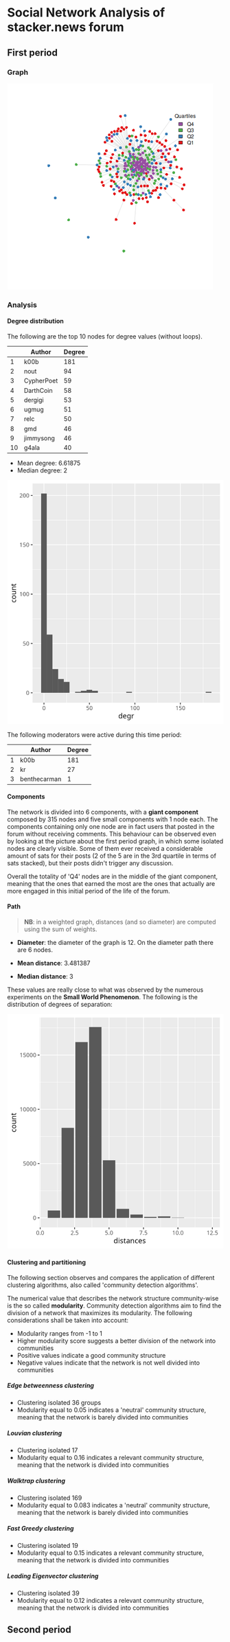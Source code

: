 # Social Network Analysis of stacker.news forum

## First period

### Graph

![](images/first/first_period_graph.png)

### Analysis

#### Degree distribution

The following are the top 10 nodes for degree values (without loops).

|     | Author     | Degree |
|-----|------------|--------|
| 1   | k00b       | 181    |
| 2   | nout       | 94     |
| 3   | CypherPoet | 59     |
| 4   | DarthCoin  | 58     |
| 5   | dergigi    | 53     |
| 6   | ugmug      | 51     |
| 7   | relc       | 50     |
| 8   | gmd        | 46     |
| 9   | jimmysong  | 46     |
| 10  | g4ala      | 40     |

-   Mean degree: 6.61875
-   Median degree: 2

![](images/first/degree_distribution.png)

The following moderators were active during this time period:

|     | Author       | Degree |
|-----|--------------|--------|
| 1   | k00b         | 181    |
| 2   | kr           | 27     |
| 3   | benthecarman | 1      |

#### Components

The network is divided into 6 components, with a **giant component** composed by 315 nodes and five small components with 1 node each. The components containing only one node are in fact users that posted in the forum without receiving comments. This behaviour can be observed even by looking at the picture about the first period graph, in which some isolated nodes are clearly visible. Some of them ever received a considerable amount of sats for their posts (2 of the 5 are in the 3rd quartile in terms of sats stacked), but their posts didn't trigger any discussion.

Overall the totality of 'Q4' nodes are in the middle of the giant component, meaning that the ones that earned the most are the ones that actually are more engaged in this initial period of the life of the forum.

#### Path

> **NB**: in a weighted graph, distances (and so diameter) are computed using the sum of weights.

-   **Diameter**: the diameter of the graph is 12. On the diameter path there are 6 nodes.

-   **Mean distance**: 3.481387

-   **Median distance**: 3

These values are really close to what was observed by the numerous experiments on the **Small World Phenomenon**. The following is the distribution of degrees of separation:

![](images/first/degree_of_separation.png)

#### Clustering and partitioning

The following section observes and compares the application of different clustering algorithms, also called 'community detection algorithms'.

The numerical value that describes the network structure community-wise is the so called **modularity**. Community detection algorithms aim to find the division of a network that maximizes its modularity. The following considerations shall be taken into account:

-   Modularity ranges from -1 to 1
-   Higher modularity score suggests a better division of the network into communities
-   Positive values indicate a good community structure
-   Negative values indicate that the network is not well divided into communities

##### Edge betweenness clustering

-   Clustering isolated 36 groups
-   Modularity equal to 0.05 indicates a 'neutral' community structure, meaning that the network is barely divided into communities

##### Louvian clustering

-   Clustering isolated 17
-   Modularity equal to 0.16 indicates a relevant community structure, meaning that the network is divided into communities

##### Walktrap clustering

-   Clustering isolated 169
-   Modularity equal to 0.083 indicates a 'neutral' community structure, meaning that the network is barely divided into communities

##### Fast Greedy clustering

-   Clustering isolated 19
-   Modularity equal to 0.15 indicates a relevant community structure, meaning that the network is divided into communities

##### Leading Eigenvector clustering

-   Clustering isolated 39
-   Modularity equal to 0.12 indicates a relevant community structure, meaning that the network is divided into communities

## Second period
